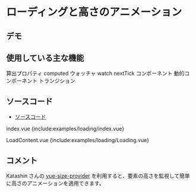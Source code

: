 # ローディングと高さのアニメーション

## デモ

<client-only>
<demo-block>
  <examples-loading-index/>
</demo-block>
</client-only>

## 使用している主な機能

<page-info page="120">算出プロパティ computed</page-info>
<page-info page="128">ウォッチャ watch</page-info>
<page-info page="143">nextTick</page-info>
<page-info page="146">コンポーネント</page-info>
<page-info page="185">動的コンポーネント</page-info>
<page-info page="194">トランジション</page-info>

## ソースコード

- [ソースコード](https://github.com/mio3io/cr-vue/tree/master/docs/.vuepress/components/examples/loading)

<code-caption>index.vue</code-caption>
{include:examples/loading/index.vue}

<code-caption>LoadContent.vue</code-caption>
{include:examples/loading/Loading.vue}

## コメント

Katashin さんの [vue-size-provider](https://github.com/ktsn/vue-size-provider) を利用すると、要素の高さを監視して簡単に高さのアニメーションを適用できます。
